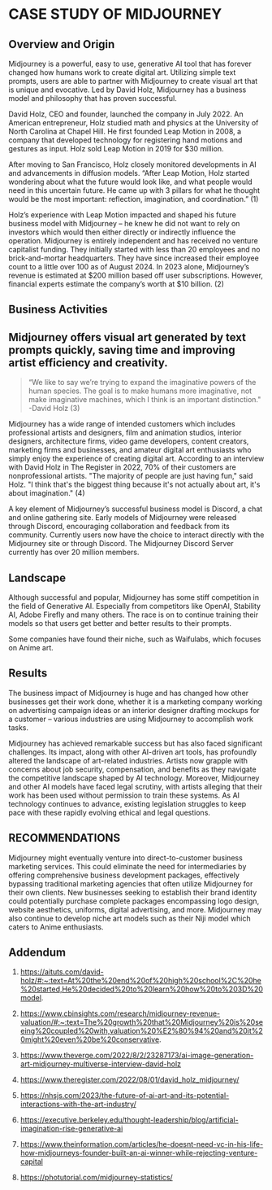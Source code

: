 # CASE STUDY OF MIDJOURNEY
## Overview and Origin
Midjourney is a powerful, easy to use, generative AI tool that has forever changed how humans work to create digital art. Utilizing simple text prompts, users are able to partner with Midjourney to create visual art that is unique and evocative. Led by David Holz, Midjourney has a business model and philosophy that has proven successful. 

David Holz, CEO and founder, launched the company in July 2022. An American entrepreneur, Holz studied math and physics at the University of North Carolina at Chapel Hill. He first founded Leap Motion in 2008, a company that developed technology for registering hand motions and gestures as input. Holz sold Leap Motion in 2019 for $30 million. 

After moving to San Francisco, Holz closely monitored developments in AI and advancements in diffusion models. “After Leap Motion, Holz started wondering about what the future would look like, and what people would need in this uncertain future. He came up with 3 pillars for what he thought would be the most important: reflection, imagination, and coordination.” (1)

Holz’s experience with Leap Motion impacted and shaped his future business model with Midjourney – he knew he did not want to rely on investors which would then either directly or indirectly influence the operation. Midjourney is entirely independent and has received no venture capitalist funding. They initially started with less than 20 employees and no brick-and-mortar headquarters. They have since increased their employee count to a little over 100 as of August 2024. In 2023 alone, Midjourney’s revenue is estimated at $200 million based off user subscriptions. However, financial experts estimate the company’s worth at $10 billion. (2)

## Business Activities
Midjourney offers visual art generated by text prompts quickly, saving time and improving artist efficiency and creativity. 
---
> “We like to say we’re trying to expand the imaginative powers of the human species. The goal is to make humans more imaginative, not make imaginative machines, which I think is an important distinction."
> -David Holz (3)

Midjourney has a wide range of intended customers which includes professional artists and designers, film and animation studios, interior designers, architecture firms, video game developers, content creators, marketing firms and businesses, and amateur digital art enthusiasts who simply enjoy the experience of creating digital art. According to an interview with David Holz in The Register in 2022, 70% of their customers are nonprofessional artists. "The majority of people are just having fun," said Holz. "I think that's the biggest thing because it's not actually about art, it's about imagination." (4)

A key element of Midjourney’s successful business model is Discord, a chat and online gathering site. Early models of Midjourney were released through Discord, encouraging collaboration and feedback from its community. Currently users now have the choice to interact directly with the Midjourney site or through Discord. The Midjourney Discord Server currently has over 20 million members.

## Landscape
Although successful and popular, Midjourney has some stiff competition in the field of Generative AI. Especially from competitors like OpenAI, Stability  AI, Adobe Firefly and many others. The race is on to continue training their models so that users get better and better results to their prompts. 

Some companies have found their niche, such as Waifulabs, which focuses on Anime art.

## Results
The business impact of Midjourney is huge and has changed how other businesses get their work done, whether it is a marketing company working on advertising campaign ideas or an interior designer drafting mockups for a customer – various industries are using Midjourney to accomplish work tasks.

Midjourney has achieved remarkable success but has also faced significant challenges. Its impact, along with other AI-driven art tools, has profoundly altered the landscape of art-related industries. Artists now grapple with concerns about job security, compensation, and benefits as they navigate the competitive landscape shaped by AI technology. Moreover, Midjourney and other AI models have faced legal scrutiny, with artists alleging that their work has been used without permission to train these systems. As AI technology continues to advance, existing legislation struggles to keep pace with these rapidly evolving ethical and legal questions.

## RECOMMENDATIONS
Midjourney might eventually venture into direct-to-customer business marketing services. This could eliminate the need for intermediaries by offering comprehensive business development packages, effectively bypassing traditional marketing agencies that often utilize Midjourney for their own clients. New businesses seeking to establish their brand identity could potentially purchase complete packages encompassing logo design, website aesthetics, uniforms, digital advertising, and more. 
Midjourney may also continue to develop niche art models such as their Niji model which caters to Anime enthusiasts. 





## Addendum
1. https://aituts.com/david-holz/#:~:text=At%20the%20end%20of%20high%20school%2C%20he%20started,He%20decided%20to%20learn%20how%20to%203D%20model.

2. https://www.cbinsights.com/research/midjourney-revenue-valuation/#:~:text=The%20growth%20that%20Midjourney%20is%20seeing%20coupled%20with,valuation%20%E2%80%94%20and%20it%20might%20even%20be%20conservative.

3. https://www.theverge.com/2022/8/2/23287173/ai-image-generation-art-midjourney-multiverse-interview-david-holz

4. https://www.theregister.com/2022/08/01/david_holz_midjourney/
   
6. https://nhsjs.com/2023/the-future-of-ai-art-and-its-potential-interactions-with-the-art-industry/

7. https://executive.berkeley.edu/thought-leadership/blog/artificial-imagination-rise-generative-ai

8. https://www.theinformation.com/articles/he-doesnt-need-vc-in-his-life-how-midjourneys-founder-built-an-ai-winner-while-rejecting-venture-capital

9. https://photutorial.com/midjourney-statistics/
